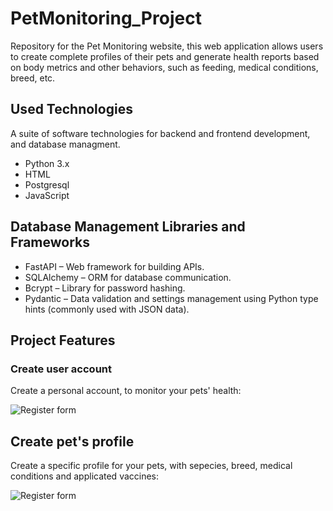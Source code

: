 # PetMonitoring_Project
Repository for the Pet Monitoring website, this web application allows users to create complete profiles of their pets and generate health reports based on body metrics and other behaviors, such as feeding, medical conditions, breed, etc.
## Used Technologies
A suite of software technologies for backend and frontend development, and database managment.
- Python 3.x
- HTML
- Postgresql
- JavaScript
## Database Management Libraries and Frameworks
- FastAPI – Web framework for building APIs.
- SQLAlchemy – ORM for database communication.
- Bcrypt – Library for password hashing.
- Pydantic – Data validation and settings management using Python type hints (commonly used with JSON data).
## Project Features
### Create user account
Create a personal account, to monitor your pets' health:

![Register form](imgs/Register.png)

## Create pet's profile
Create a specific profile for your pets, with sepecies, breed, medical conditions and applicated vaccines:

![Register form](imgs/PetRegister.png)